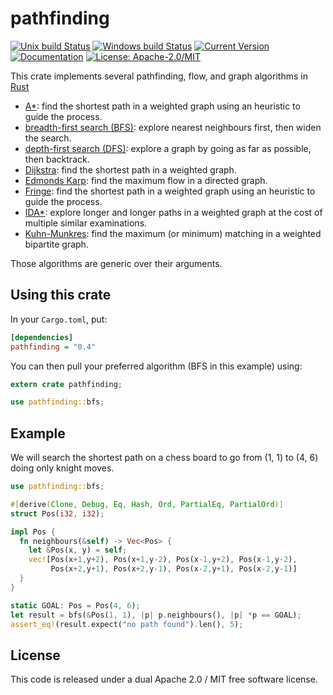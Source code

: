 # pathfinding

[![Unix build Status](https://travis-ci.org/samueltardieu/pathfinding.svg?branch=master)](https://travis-ci.org/samueltardieu/pathfinding)
[![Windows build Status](https://ci.appveyor.com/api/projects/status/github/samueltardieu/pathfinding?branch=master&svg=true)](https://ci.appveyor.com/project/samueltardieu/pathfinding)
[![Current Version](https://img.shields.io/crates/v/pathfinding.svg)](https://crates.io/crates/pathfinding)
[![Documentation](https://docs.rs/pathfinding/badge.svg)](https://docs.rs/pathfinding)
[![License: Apache-2.0/MIT](https://img.shields.io/crates/l/pathfinding.svg)](#license)

This crate implements several pathfinding, flow, and graph algorithms in [Rust][Rust]

- [A*][A*]: find the shortest path in a weighted graph using an heuristic to guide the process.
- [breadth-first search (BFS)][BFS]: explore nearest neighbours first, then widen the search.
- [depth-first search (DFS)][DFS]: explore a graph by going as far as possible, then backtrack.
- [Dijkstra][Dijkstra]: find the shortest path in a weighted graph.
- [Edmonds Karp][Edmonds Karp]: find the maximum flow in a directed graph.
- [Fringe][Fringe]: find the shortest path in a weighted graph using an heuristic to guide the process.
- [IDA*][IDA*]: explore longer and longer paths in a weighted graph at the cost of multiple similar examinations.
- [Kuhn-Munkres][Kuhn-Munkres]: find the maximum (or minimum) matching in a weighted bipartite graph.

Those algorithms are generic over their arguments.

## Using this crate

In your `Cargo.toml`, put:

``` ini
[dependencies]
pathfinding = "0.4"
```

You can then pull your preferred algorithm (BFS in this example) using:

``` rust
extern crate pathfinding;

use pathfinding::bfs;
```

## Example

We will search the shortest path on a chess board to go from (1, 1) to (4, 6) doing only knight
moves.

``` rust
use pathfinding::bfs;

#[derive(Clone, Debug, Eq, Hash, Ord, PartialEq, PartialOrd)]
struct Pos(i32, i32);

impl Pos {
  fn neighbours(&self) -> Vec<Pos> {
    let &Pos(x, y) = self;
    vec![Pos(x+1,y+2), Pos(x+1,y-2), Pos(x-1,y+2), Pos(x-1,y-2),
         Pos(x+2,y+1), Pos(x+2,y-1), Pos(x-2,y+1), Pos(x-2,y-1)]
  }
}

static GOAL: Pos = Pos(4, 6);
let result = bfs(&Pos(1, 1), |p| p.neighbours(), |p| *p == GOAL);
assert_eq!(result.expect("no path found").len(), 5);
```

## License

This code is released under a dual Apache 2.0 / MIT free software license.

[A*]: https://en.wikipedia.org/wiki/A*_search_algorithm
[BFS]: https://en.wikipedia.org/wiki/Breadth-first_search
[DFS]: https://en.wikipedia.org/wiki/Depth-first_search
[Dijkstra]: https://en.wikipedia.org/wiki/Dijkstra's_algorithm
[Edmonds Karp]: https://en.wikipedia.org/wiki/Edmonds–Karp_algorithm
[Fringe]: https://en.wikipedia.org/wiki/Fringe_search
[IDA*]: https://en.wikipedia.org/wiki/Iterative_deepening_A*
[Kuhn-Munkres]: https://en.wikipedia.org/wiki/Hungarian_algorithm
[Rust]: https://rust-lang.org/
